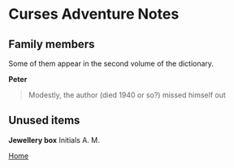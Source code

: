 <link rel="stylesheet" href="basic.css">

# Curses Adventure Notes

## Family members

Some of them appear in the second volume of the dictionary.

__Peter__   
>Modestly, the author (died 1940 or so?) missed himself out


## Unused items

**Jewellery box**
Initials A. M.

[Home](index.php)